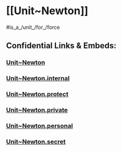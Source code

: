 ﻿
# [[Unit~Newton]] 

#is_a_/unit_/for_/force 



## Confidential Links & Embeds: 

### [Unit~Newton](/_public/Unit/SI-Unit/derived_Unit/Unit~Newton.md) 

### [Unit~Newton.internal](/_internal/Unit/SI-Unit/derived_Unit/Unit~Newton.internal.md) 

### [Unit~Newton.protect](/_protect/Unit/SI-Unit/derived_Unit/Unit~Newton.protect.md) 

### [Unit~Newton.private](/_private/Unit/SI-Unit/derived_Unit/Unit~Newton.private.md) 

### [Unit~Newton.personal](/_personal/Unit/SI-Unit/derived_Unit/Unit~Newton.personal.md) 

### [Unit~Newton.secret](/_secret/Unit/SI-Unit/derived_Unit/Unit~Newton.secret.md) 
